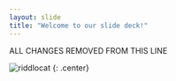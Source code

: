 ```yaml
---
layout: slide
title: "Welcome to our slide deck!"
---
```


ALL CHANGES REMOVED FROM THIS LINE

![riddlocat](https://octodex.github.com/images/riddlocat.png)
{: .center}
